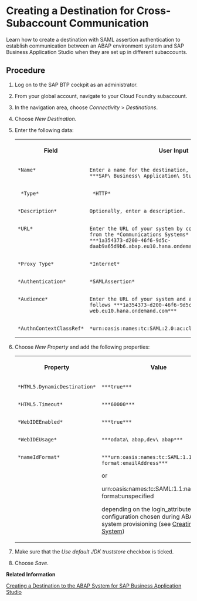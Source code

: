 <!-- loio7d58ebac25164c5b8083647dd4b63d88 -->

# Creating a Destination for Cross-Subaccount Communication

Learn how to create a destination with SAML assertion authentication to establish communication between an ABAP environment system and SAP Business Application Studio when they are set up in different subaccounts.



## Procedure

1.  Log on to the SAP BTP cockpit as an administrator.

2.  From your global account, navigate to your Cloud Foundry subaccount.

3.  In the navigation area, choose *Connectivity* \> *Destinations*.

4.  Choose *New Destination*.

5.  Enter the following data:


    <table>
    <tr>
    <th valign="top">

    Field


    
    </th>
    <th valign="top">

    User Input


    
    </th>
    </tr>
    <tr>
    <td valign="top">
    
        *Name*


    
    </td>
    <td valign="top">
    
        Enter a name for the destination, for example ***SAP\_Business\_Application\_Studio***.


    
    </td>
    </tr>
    <tr>
    <td valign="top">
    
         *Type* 


    
    </td>
    <td valign="top">
    
         *HTTP* 


    
    </td>
    </tr>
    <tr>
    <td valign="top">
    
        *Description*


    
    </td>
    <td valign="top">
    
        Optionally, enter a description.


    
    </td>
    </tr>
    <tr>
    <td valign="top">
    
        *URL*


    
    </td>
    <td valign="top">
    
        Enter the URL of your system by copying the *Host Name* from the *Communications Systems* app, for example ***1a354373-d200-46f6-9d5c-daab9a65d9b6.abap.eu10.hana.ondemand.com*** 


    
    </td>
    </tr>
    <tr>
    <td valign="top">
    
        *Proxy Type*


    
    </td>
    <td valign="top">
    
        *Internet*


    
    </td>
    </tr>
    <tr>
    <td valign="top">
    
        *Authentication*


    
    </td>
    <td valign="top">
    
        *SAMLAssertion​*


    
    </td>
    </tr>
    <tr>
    <td valign="top">
    
        *Audience*


    
    </td>
    <td valign="top">
    
        Enter the URL of your system and add ***\-web*** as follows ***1a354373-d200-46f6-9d5c-daab9a65d9b6.abap-web.eu10.hana.ondemand.com***


    
    </td>
    </tr>
    <tr>
    <td valign="top">
    
        *AuthnContextClassRef*


    
    </td>
    <td valign="top">
    
        *urn:oasis:names:tc:SAML:2.0:ac:classes:PreviousSession*


    
    </td>
    </tr>
    </table>
    
6.  Choose *New Property* and add the following properties:


    <table>
    <tr>
    <th valign="top">

    Property


    
    </th>
    <th valign="top">

    Value


    
    </th>
    </tr>
    <tr>
    <td valign="top">
    
        *HTML5.DynamicDestination*


    
    </td>
    <td valign="top">
    
        ***true***


    
    </td>
    </tr>
    <tr>
    <td valign="top">
    
        *HTML5.Timeout*​


    
    </td>
    <td valign="top">
    
        ***60000***


    
    </td>
    </tr>
    <tr>
    <td valign="top">
    
        *WebIDEEnabled*


    
    </td>
    <td valign="top">
    
        ***true***


    
    </td>
    </tr>
    <tr>
    <td valign="top">
    
        *WebIDEUsage*


    
    </td>
    <td valign="top">
    
        ***odata\_abap,dev\_abap***


    
    </td>
    </tr>
    <tr>
    <td valign="top">
    
        *nameIdFormat*


    
    </td>
    <td valign="top">
    
        ***urn:oasis:names:tc:SAML:1.1:nameid-format:emailAddress***

    or

    urn:oasis:names:tc:SAML:1.1:nameid-format:unspecified

    depending on the login\_attribute configuration chosen during ABAP system provisioning \(see [Creating ABAP System](https://help.sap.com/docs/btp/sap-business-technology-platform/creating-abap-system?version=Cloud)\)


    
    </td>
    </tr>
    </table>
    
7.  Make sure that the *Use default JDK truststore* checkbox is ticked.

8.  Choose *Save*.


**Related Information**  


[Creating a Destination to the ABAP System for SAP Business Application Studio](creating-a-destination-to-the-abap-system-for-sap-business-application-studio-e597948.md "Learn how to set up a destination in the same Cloud Foundry subaccount in which you have subscribed to SAP Business Application Studio to establish communication between the ABAP environment and SAP Business Application Studio.")

